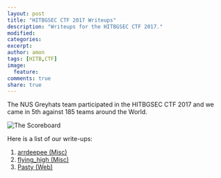 ```yaml
---
layout: post
title: "HITBGSEC CTF 2017 Writeups"
description: "Writeups for the HITBGSEC CTF 2017."
modified:
categories:
excerpt:
author: amon
tags: [HITB,CTF]
image:
  feature:
comments: true
share: true
---
```


The NUS Greyhats team participated in the HITBGSEC CTF 2017 and we came in 5th
against 185 teams around the World.

![The Scoreboard](/write-ups/resources/images/hitbgsec2017/scoreboard.png)

Here is a list of our write-ups:

1. [arrdeepee (Misc)](https://nandynarwhals.org/hitbgsec2017-arrdeepee/)
2. [flying\_high (Misc)](https://nandynarwhals.org/hitbgsec2017-flyinghigh/)
2. [Pasty (Web)](https://nandynarwhals.org/hitbgsec2017-pasty/)

